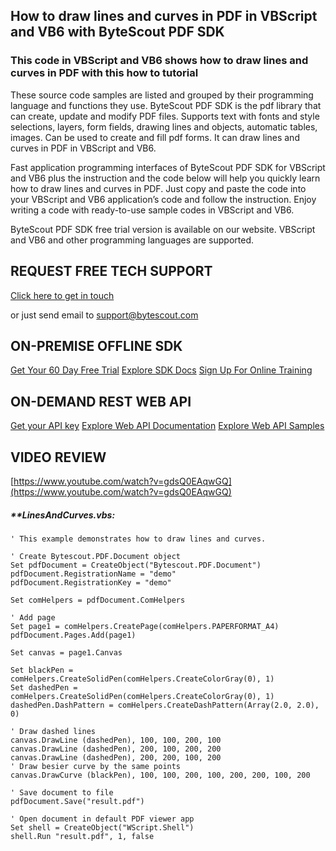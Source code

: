 ## How to draw lines and curves in PDF in VBScript and VB6 with ByteScout PDF SDK

### This code in VBScript and VB6 shows how to draw lines and curves in PDF with this how to tutorial

These source code samples are listed and grouped by their programming language and functions they use. ByteScout PDF SDK is the pdf library that can create, update and modify PDF files. Supports text with fonts and style selections, layers, form fields, drawing lines and objects, automatic tables, images. Can be used to create and fill pdf forms. It can draw lines and curves in PDF in VBScript and VB6.

Fast application programming interfaces of ByteScout PDF SDK for VBScript and VB6 plus the instruction and the code below will help you quickly learn how to draw lines and curves in PDF. Just copy and paste the code into your VBScript and VB6 application’s code and follow the instruction. Enjoy writing a code with ready-to-use sample codes in VBScript and VB6.

ByteScout PDF SDK free trial version is available on our website. VBScript and VB6 and other programming languages are supported.

## REQUEST FREE TECH SUPPORT

[Click here to get in touch](https://bytescout.zendesk.com/hc/en-us/requests/new?subject=ByteScout%20PDF%20SDK%20Question)

or just send email to [support@bytescout.com](mailto:support@bytescout.com?subject=ByteScout%20PDF%20SDK%20Question) 

## ON-PREMISE OFFLINE SDK 

[Get Your 60 Day Free Trial](https://bytescout.com/download/web-installer?utm_source=github-readme)
[Explore SDK Docs](https://bytescout.com/documentation/index.html?utm_source=github-readme)
[Sign Up For Online Training](https://academy.bytescout.com/)


## ON-DEMAND REST WEB API

[Get your API key](https://pdf.co/documentation/api?utm_source=github-readme)
[Explore Web API Documentation](https://pdf.co/documentation/api?utm_source=github-readme)
[Explore Web API Samples](https://github.com/bytescout/ByteScout-SDK-SourceCode/tree/master/PDF.co%20Web%20API)

## VIDEO REVIEW

[https://www.youtube.com/watch?v=gdsQ0EAqwGQ](https://www.youtube.com/watch?v=gdsQ0EAqwGQ)




<!-- code block begin -->

##### ****LinesAndCurves.vbs:**
    
```
' This example demonstrates how to draw lines and curves.

' Create Bytescout.PDF.Document object
Set pdfDocument = CreateObject("Bytescout.PDF.Document")
pdfDocument.RegistrationName = "demo"
pdfDocument.RegistrationKey = "demo"

Set comHelpers = pdfDocument.ComHelpers

' Add page
Set page1 = comHelpers.CreatePage(comHelpers.PAPERFORMAT_A4)
pdfDocument.Pages.Add(page1)

Set canvas = page1.Canvas

Set blackPen = comHelpers.CreateSolidPen(comHelpers.CreateColorGray(0), 1)
Set dashedPen = comHelpers.CreateSolidPen(comHelpers.CreateColorGray(0), 1)
dashedPen.DashPattern = comHelpers.CreateDashPattern(Array(2.0, 2.0), 0)

' Draw dashed lines
canvas.DrawLine (dashedPen), 100, 100, 200, 100
canvas.DrawLine (dashedPen), 200, 100, 200, 200
canvas.DrawLine (dashedPen), 200, 200, 100, 200
' Draw besier curve by the same points
canvas.DrawCurve (blackPen), 100, 100, 200, 100, 200, 200, 100, 200

' Save document to file
pdfDocument.Save("result.pdf")

' Open document in default PDF viewer app
Set shell = CreateObject("WScript.Shell")
shell.Run "result.pdf", 1, false

```

<!-- code block end -->